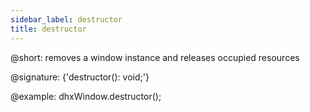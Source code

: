 ```yaml
---
sidebar_label: destructor
title: destructor
---          
```


@short: removes a window instance and releases occupied resources

@signature: {'destructor(): void;'}

@example:
dhxWindow.destructor();

